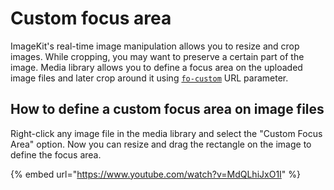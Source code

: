 # Custom focus area

ImageKit's real-time image manipulation allows you to resize and crop images. While cropping, you may want to preserve a certain part of the image. Media library allows you to define a focus area on the uploaded image files and later crop around it using [`fo-custom`](../../features/image-transformations/resize-crop-and-other-transformations.md#example-focus-using-custom-coordinates) URL parameter.

## How to define a custom focus area on image files

Right-click any image file in the media library and select the "Custom Focus Area" option. Now you can resize and drag the rectangle on the image to define the focus area.

{% embed url="https://www.youtube.com/watch?v=MdQLhiJxO1I" %}





